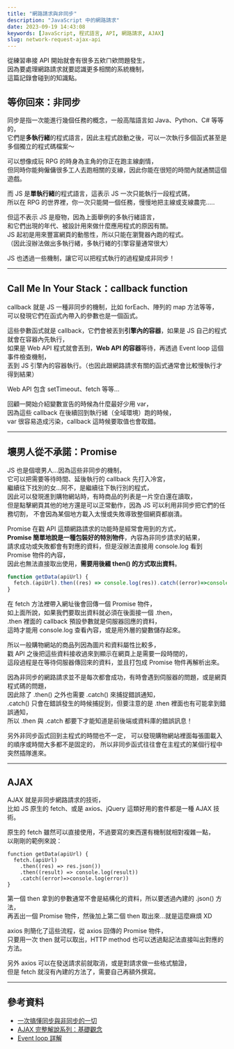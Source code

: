 ```yaml
---
title: "網路請求與非同步"
description: "JavaScript 中的網路請求"
date: 2023-09-19 14:43:08
keywords: [JavaScript, 程式語言, API, 網路請求, AJAX]
slug: network-request-ajax-api
---
```


從練習串接 API 開始就會有很多五欸ㄇ欸問題發生，  
因為要處理網路請求就要認識更多相關的系統機制，  
這篇記錄會碰到的知識點。

## 等你回來：非同步

同步是指一次能進行幾個任務的概念，一般高階語言如 Java、Python、C# 等等的，  
它們是**多執行緒**的程式語言，因此主程式啟動之後，可以一次執行多個函式甚至是多個獨立的程式碼檔案～

可以想像成玩 RPG 的時身為主角的你正在跑主線劇情，  
但同時你能夠僱傭很多工人去跑相關的支線，因此你能在很短的時間內就通關這個遊戲。

而 JS 是**單執行緒**的程式語言，這表示 JS 一次只能執行一段程式碼，  
所以在 RPG 的世界裡，你一次只能開一個任務，慢慢地把主線或支線農完.....

但這不表示 JS 是廢物，因為上面舉例的多執行緒語言，  
和它們出現的年代、被設計用來做什麼應用程式的原因有關。  
JS 起初是用來豐富網頁的動態性，所以只能在瀏覽器內跑的程式。  
（因此沒辦法做出多執行緒，多執行緒的引擎容量通常很大）

JS 也透過一些機制，讓它可以把程式執行的過程變成非同步！

---

## Call Me In Your Stack：callback function

callback 就是 JS 一種非同步的機制，比如 forEach、陣列的 map 方法等等，  
可以發現它們在函式內帶入的參數也是一個函式。

這些參數函式就是 callback，它們會被丟到**引擎內的容器**，如果是 JS 自己的程式就會在容器內先執行，  
如果是 Web API 程式就會丟到，**Web API 的容器**等待，再透過 Event loop 這個事件檢查機制，  
丟到 JS 引擎內的容器執行。（也因此跟網路請求有關的函式通常會比較慢執行才得到結果）

Web API 包含 setTimeout、fetch 等等...

回顧一開始介紹變數宣告的時候為什麼最好少用 var，  
因為這些 callback 在後續回到執行緒（全域環境）跑的時候，  
var 很容易造成污染，callback 這時候要取值也會取錯。

---

## 壞男人從不承諾：Promise

JS 也是個壞男人...因為這些非同步的機制，  
它可以把需要等待時間、延後執行的 callback 先打入冷宮，  
繼續往下找別的女...阿不，是繼續往下執行別的程式，  
因此可以發現進到購物網站時，有時商品的列表是一片空白還在讀取，  
但是點擊網頁其他的地方還是可以正常動作，因為 JS 可以利用非同步把它們的任務切割，
不會因為某個地方載入太慢或失敗導致整個網頁都崩潰。

Promise 在戳 API 這類網路請求的功能時是經常會用到的方式，  
**Promise 簡單地說是一種包裝好的特別物件**，內容為非同步請求的結果，  
請求成功或失敗都會有對應的資料，但是沒辦法直接用 console.log 看到 Promise 物件的內容，  
因此也無法直接取出使用，**需要用後綴 then() 的方式取出資料**。

```js
function getData(apiUrl) {
  fetch.(apiUrl).then((res) => console.log(res)).catch((error)=>console.log(error))
}
```

在 fetch 方法裡帶入網址後會回傳一個 Promise 物件，  
如上面所說，如果我們要取出資料就必須在後面接一個 .then，  
.then 裡面的 callback 預設參數就是伺服器回應的資料，  
這時才能用 console.log 查看內容，或是用外層的變數儲存起來。

所以一般購物網站的商品列因為圖片和資料屬性比較多，  
戳 API 之後把這些資料接收過來到顯示在網頁上是需要一段時間的，  
這段過程是在等待伺服器傳回來的資料，並且打包成 Promise 物件再解析出來。

因為非同步的網路請求並不是每次都會成功，有時會遇到伺服器的問題，或是網頁程式碼的問題，  
因此除了 .then() 之外也需要 .catch() 來捕捉錯誤通知，  
.catch() 只會在錯誤發生的時候捕捉到，但要注意的是 .then 裡面也有可能拿到錯誤通知，  
所以 .then 與 .catch 都要下才能知道是前後端或資料庫的錯誤訊息！

另外非同步函式回到主程式的時間也不一定，
可以發現購物網站裡面每張圖載入的順序或時間大多都不是固定的，
所以非同步函式往往會在主程式的某個行程中突然插隊進來。

---

## AJAX

AJAX 就是非同步網路請求的技術，  
比如 JS 原生的 fetch、或是 axios、jQuery 這類好用的套件都是一種 AJAX 技術。

原生的 fetch 雖然可以直接使用，不過要寫的東西還有機制就相對複雜一點，  
以剛剛的範例來說：

```JS
function getData(apiUrl) {
  fetch.(apiUrl)
    .then((res) => res.json())
    .then((result) => console.log(result))
    .catch((error)=>console.log(error))
}
```

第一個 then 拿到的參數通常不會是結構化的資料，所以要透過內建的 .json() 方法，  
再丟出一個 Promise 物件，然後加上第二個 then 取出來...就是這麼麻煩 XD

axios 則簡化了這些流程，從 axios 回傳的 Promise 物件，  
只要用一次 then 就可以取出，HTTP method 也可以透過點記法直接叫出對應的方法。

另外 axios 可以在發送請求前就取消，或是對請求做一些格式驗證，  
但是 fetch 就沒有內建的方法了，需要自己再額外撰寫。

---

## 參考資料

- [一次搞懂同步與非同步的一切](https://medium.com/itsems-frontend/javascript-sync-async-22e75e1ca1dc)
- [AJAX 完整解說系列：基礎觀念](https://www.casper.tw/development/2020/09/30/about-ajax/)
- [Event loop 詳解](https://youtu.be/8aGhZQkoFbQ?si=DzQ752C64Pn_y8mo)
